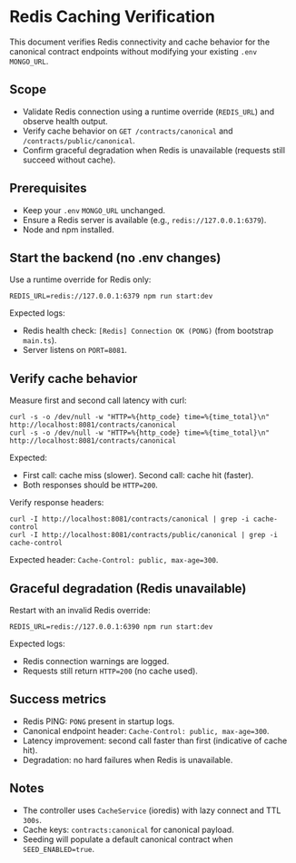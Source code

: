 # Redis Caching Verification

This document verifies Redis connectivity and cache behavior for the canonical contract endpoints without modifying your existing `.env` `MONGO_URL`.

## Scope

- Validate Redis connection using a runtime override (`REDIS_URL`) and observe health output.
- Verify cache behavior on `GET /contracts/canonical` and `/contracts/public/canonical`.
- Confirm graceful degradation when Redis is unavailable (requests still succeed without cache).

## Prerequisites

- Keep your `.env` `MONGO_URL` unchanged.
- Ensure a Redis server is available (e.g., `redis://127.0.0.1:6379`).
- Node and npm installed.

## Start the backend (no .env changes)

Use a runtime override for Redis only:

```
REDIS_URL=redis://127.0.0.1:6379 npm run start:dev
```

Expected logs:

- Redis health check: `[Redis] Connection OK (PONG)` (from bootstrap `main.ts`).
- Server listens on `PORT=8081`.

## Verify cache behavior

Measure first and second call latency with curl:

```
curl -s -o /dev/null -w "HTTP=%{http_code} time=%{time_total}\n" http://localhost:8081/contracts/canonical
curl -s -o /dev/null -w "HTTP=%{http_code} time=%{time_total}\n" http://localhost:8081/contracts/canonical
```

Expected:

- First call: cache miss (slower). Second call: cache hit (faster).
- Both responses should be `HTTP=200`.

Verify response headers:

```
curl -I http://localhost:8081/contracts/canonical | grep -i cache-control
curl -I http://localhost:8081/contracts/public/canonical | grep -i cache-control
```

Expected header: `Cache-Control: public, max-age=300`.

## Graceful degradation (Redis unavailable)

Restart with an invalid Redis override:

```
REDIS_URL=redis://127.0.0.1:6390 npm run start:dev
```

Expected logs:

- Redis connection warnings are logged.
- Requests still return `HTTP=200` (no cache used).

## Success metrics

- Redis PING: `PONG` present in startup logs.
- Canonical endpoint header: `Cache-Control: public, max-age=300`.
- Latency improvement: second call faster than first (indicative of cache hit).
- Degradation: no hard failures when Redis is unavailable.

## Notes

- The controller uses `CacheService` (ioredis) with lazy connect and TTL `300s`.
- Cache keys: `contracts:canonical` for canonical payload.
- Seeding will populate a default canonical contract when `SEED_ENABLED=true`.